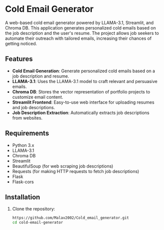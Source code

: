 # Cold Email Generator

A web-based cold email generator powered by LLAMA-3.1, Streamlit, and Chroma DB. This application generates personalized cold emails based on the job description and the user's resume. The project allows job seekers to automate their outreach with tailored emails, increasing their chances of getting noticed.

## Features

- **Cold Email Generation**: Generate personalized cold emails based on a job description and resume.
- **LLAMA-3.1**: Uses the LLAMA-3.1 model to craft relevant and persuasive emails.
- **Chroma DB**: Stores the vector representation of portfolio projects to customize email content.
- **Streamlit Frontend**: Easy-to-use web interface for uploading resumes and job descriptions.
- **Job Description Extraction**: Automatically extracts job descriptions from websites.
  
## Requirements

- Python 3.x
- LLAMA-3.1
- Chroma DB
- Streamlit
- BeautifulSoup (for web scraping job descriptions)
- Requests (for making HTTP requests to fetch job descriptions)
- Flask
- Flask-cors

## Installation

1. Clone the repository:

   ```bash
   https://github.com/Malav2002/Cold_email_generator.git
   cd cold-email-generator
